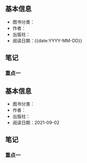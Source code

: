 ## 基本信息
- 图书分类：
- 作者：
- 出版社：
- 阅读日期：{{date:YYYY-MM-DD}}


## 笔记


### 重点一
## 基本信息
- 图书分类：
- 作者：
- 出版社：
- 阅读日期：2021-09-02


## 笔记


### 重点一